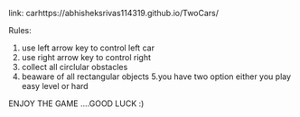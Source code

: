 link: carhttps://abhisheksrivas114319.github.io/TwoCars/

Rules:
  1. use left arrow key to control left car
  2. use right arrow key to control right
  3. collect all circlular obstacles 
  4. beaware of all rectangular objects
  5.you have two option either you play easy level or hard
 
ENJOY THE GAME ....GOOD LUCK :)
  
